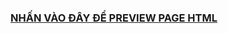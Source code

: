 ### [NHẤN VÀO ĐÂY ĐỂ PREVIEW PAGE HTML</span>](https://htmlpreview.github.io/?https://raw.githubusercontent.com/huong-nek/thuc-hanh-buoi-5-nhom-5/refs/heads/main/Nhiemvu_3.1.html)
